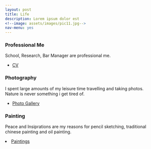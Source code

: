```yaml
---
layout: post
title: Life
description: Lorem ipsum dolor est
<!--image: assets/images/pic11.jpg-->
nav-menu: yes
---
```



<div class="row">
	<div class="4u 12u$(medium)">
		<h3>Professional Me</h3>
		<p>School, Research, Bar Manager are professional me.</p>
		<ul class="actions">
				<li><a href = "/fangyunzhao.github.io/assets/images/CVweb.pdf" download = "CV_FangyunOliviaZhao.pdf"
				class="button">CV</a></li>
		</ul>
	</div>
	<div class="4u 12u$(medium)">
		<h3>Photography</h3>
		<p>I spent large amounts of my leisure time travelling and taking photos. <br/> Nature is never something i get tired of.</p>
				<ul class="actions">
				<li><a href = "photo.html" class="button">Photo Gallery</a></li>
		</ul>
	</div>
	<div class="4u$ 12u$(medium)">
		<h3>Painting</h3>
		<p>Peace and Insiprations are my reasons for pencil sketching, traditional chinese painting and oil painting.</p>
		<li><a href = "paint.html" class="button">Paintings</a></li>
	</div>
</div>
